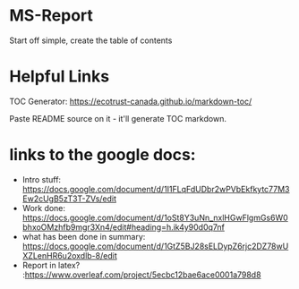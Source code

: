 # MS-Report
Start off simple, create the table of contents

# Helpful Links

TOC Generator: https://ecotrust-canada.github.io/markdown-toc/

Paste README source on it - it'll generate TOC markdown.

# links to the google docs:
* Intro stuff: https://docs.google.com/document/d/1I1FLqFdUDbr2wPVbEkfkytc77M3Ew2cUgB5zT3T-ZVs/edit
* Work done: https://docs.google.com/document/d/1oSt8Y3uNn_nxlHGwFlgmGs6W0bhxoOMzhfb9mgr3Xn4/edit#heading=h.ik4y90d0q7nf
* what has been done in summary: https://docs.google.com/document/d/1GtZ5BJ28sELDypZ6rjc2DZ78wUXZLenHR6u2oxdlb-8/edit
* Report in latex? :https://www.overleaf.com/project/5ecbc12bae6ace0001a798d8
